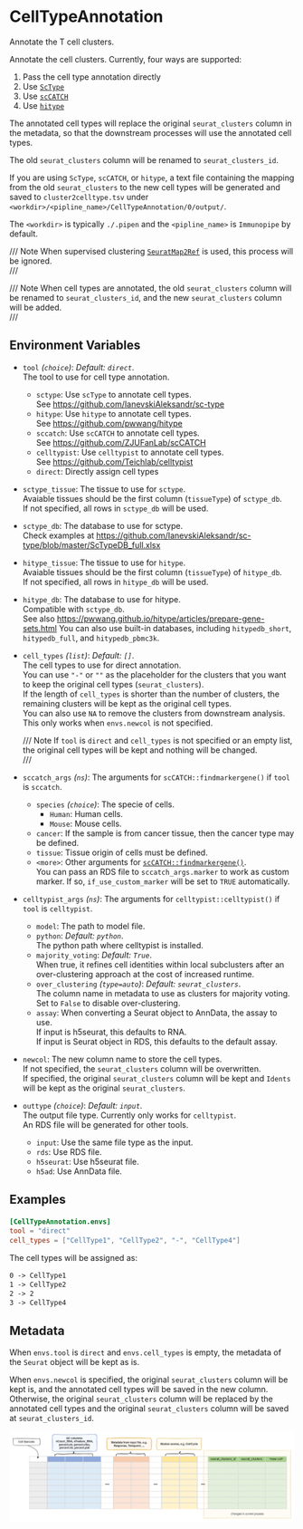 # CellTypeAnnotation

Annotate the T cell clusters.

Annotate the cell clusters. Currently, four ways are supported:<br />

1. Pass the cell type annotation directly
2. Use [`ScType`](https://github.com/IanevskiAleksandr/sc-type)
3. Use [`scCATCH`](https://github.com/ZJUFanLab/scCATCH)
4. Use [`hitype`](https://github.com/pwwang/hitype)

The annotated cell types will replace the original `seurat_clusters` column in the metadata,
so that the downstream processes will use the annotated cell types.<br />

The old `seurat_clusters` column will be renamed to `seurat_clusters_id`.<br />

If you are using `ScType`, `scCATCH`, or `hitype`, a text file containing the mapping from
the old `seurat_clusters` to the new cell types will be generated and saved to
`cluster2celltype.tsv` under `<workdir>/<pipline_name>/CellTypeAnnotation/0/output/`.<br />

The `<workdir>` is typically `./.pipen` and the `<pipline_name>` is `Immunopipe`
by default.<br />

/// Note
When supervised clustering [`SeuratMap2Ref`](./SeuratMap2Ref.md) is used, this
process will be ignored.<br />
///

/// Note
When cell types are annotated, the old `seurat_clusters` column will be renamed
to `seurat_clusters_id`, and the new `seurat_clusters` column will be added.<br />
///

## Environment Variables

- `tool` *(`choice`)*: *Default: `direct`*. <br />
    The tool to use for cell type annotation.<br />
    - `sctype`:
        Use `scType` to annotate cell types.<br />
        See <https://github.com/IanevskiAleksandr/sc-type>
    - `hitype`:
        Use `hitype` to annotate cell types.<br />
        See <https://github.com/pwwang/hitype>
    - `sccatch`:
        Use `scCATCH` to annotate cell types.<br />
        See <https://github.com/ZJUFanLab/scCATCH>
    - `celltypist`:
        Use `celltypist` to annotate cell types.<br />
        See <https://github.com/Teichlab/celltypist>
    - `direct`:
        Directly assign cell types
- `sctype_tissue`:
    The tissue to use for `sctype`.<br />
    Avaiable tissues should be the first column (`tissueType`) of `sctype_db`.<br />
    If not specified, all rows in `sctype_db` will be used.<br />
- `sctype_db`:
    The database to use for sctype.<br />
    Check examples at <https://github.com/IanevskiAleksandr/sc-type/blob/master/ScTypeDB_full.xlsx>
- `hitype_tissue`:
    The tissue to use for `hitype`.<br />
    Avaiable tissues should be the first column (`tissueType`) of `hitype_db`.<br />
    If not specified, all rows in `hitype_db` will be used.<br />
- `hitype_db`:
    The database to use for hitype.<br />
    Compatible with `sctype_db`.<br />
    See also <https://pwwang.github.io/hitype/articles/prepare-gene-sets.html>
    You can also use built-in databases, including `hitypedb_short`, `hitypedb_full`, and `hitypedb_pbmc3k`.<br />
- `cell_types` *(`list`)*: *Default: `[]`*. <br />
    The cell types to use for direct annotation.<br />
    You can use `"-"` or `""` as the placeholder for the clusters that
    you want to keep the original cell types (`seurat_clusters`).<br />
    If the length of `cell_types` is shorter than the number of
    clusters, the remaining clusters will be kept as the original cell
    types.<br />
    You can also use `NA` to remove the clusters from downstream analysis. This
    only works when `envs.newcol` is not specified.<br />

    /// Note
    If `tool` is `direct` and `cell_types` is not specified or an empty list,
    the original cell types will be kept and nothing will be changed.<br />
    ///

- `sccatch_args` *(`ns`)*:
    The arguments for `scCATCH::findmarkergene()` if `tool` is `sccatch`.<br />
    - `species` *(`choice`)*:
        The specie of cells.<br />
        - `Human`:
            Human cells.<br />
        - `Mouse`:
            Mouse cells.<br />
    - `cancer`:
        If the sample is from cancer tissue, then the cancer type may be defined.<br />
    - `tissue`:
        Tissue origin of cells must be defined.<br />
    - `<more>`:
        Other arguments for [`scCATCH::findmarkergene()`](https://rdrr.io/cran/scCATCH/man/findmarkergene.html).<br />
        You can pass an RDS file to `sccatch_args.marker` to work as custom marker. If so,
        `if_use_custom_marker` will be set to `TRUE` automatically.<br />
- `celltypist_args` *(`ns`)*:
    The arguments for `celltypist::celltypist()` if `tool` is `celltypist`.<br />
    - `model`:
        The path to model file.<br />
    - `python`: *Default: `python`*. <br />
        The python path where celltypist is installed.<br />
    - `majority_voting`: *Default: `True`*. <br />
        When true, it refines cell identities within local subclusters after an over-clustering approach
        at the cost of increased runtime.<br />
    - `over_clustering` *(`type=auto`)*: *Default: `seurat_clusters`*. <br />
        The column name in metadata to use as clusters for majority voting.<br />
        Set to `False` to disable over-clustering.<br />
    - `assay`:
        When converting a Seurat object to AnnData, the assay to use.<br />
        If input is h5seurat, this defaults to RNA.<br />
        If input is Seurat object in RDS, this defaults to the default assay.<br />
- `newcol`:
    The new column name to store the cell types.<br />
    If not specified, the `seurat_clusters` column will be overwritten.<br />
    If specified, the original `seurat_clusters` column will be kept and `Idents` will be kept as the original `seurat_clusters`.<br />
- `outtype` *(`choice`)*: *Default: `input`*. <br />
    The output file type. Currently only works for `celltypist`.<br />
    An RDS file will be generated for other tools.<br />
    - `input`:
        Use the same file type as the input.<br />
    - `rds`:
        Use RDS file.<br />
    - `h5seurat`:
        Use h5seurat file.<br />
    - `h5ad`:
        Use AnnData file.<br />

## Examples

```toml
[CellTypeAnnotation.envs]
tool = "direct"
cell_types = ["CellType1", "CellType2", "-", "CellType4"]
```

The cell types will be assigned as:<br />

```
0 -> CellType1
1 -> CellType2
2 -> 2
3 -> CellType4
```

## Metadata

When `envs.tool` is `direct` and `envs.cell_types` is empty, the metadata of
the `Seurat` object will be kept as is.<br />

When `envs.newcol` is specified, the original `seurat_clusters` column will
be kept is, and the annotated cell types will be saved in the new column.<br />
Otherwise, the original `seurat_clusters` column will be replaced by the
annotated cell types and the original `seurat_clusters` column will be
saved at `seurat_clusters_id`.<br />

![CellTypeAnnotation-metadata](../processes/images/CellTypeAnnotation-metadata.png)

